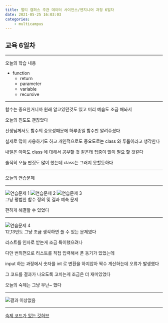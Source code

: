 ```yaml
---
title: 멀티 캠퍼스 주관 데이터 사이언스/엔지니어 과정 6일차
date: 2021-05-25 16:03:03
categories:
    - multicampus
---
```

## 교육 6일차
___
오늘의 학습 내용
- function
    - return
    - parameter
    - variable
    - recursive
___
함수는 중요한거니까 원래 알고있던것도 있고 미리 예습도 조금 해놔서  

오늘의 진도도 괜찮았다  

선생님께서도 함수의 중요성때문에 하루종일 함수만 알려주셨다  

실제로 많이 사용하기도 하고 개인적으로도 중요도로는 class 와 투톱이라고 생각한다  

내일은 아마도 class 에 대해서 공부할 것 같은데 집중이 많이 필요 할 것같다  

솔직히 오늘 딴짓도 많이 했는데 class는 그러지 못할듯하다  
___
오늘의 연습문제
___ 
![연습문제 1](https://user-images.githubusercontent.com/84296244/119529655-450ed280-bdbd-11eb-925b-4d3eff90965e.PNG)
![연습문제 2](https://user-images.githubusercontent.com/84296244/119529665-46d89600-bdbd-11eb-9a51-66e7e7c1bf53.PNG)
![연습문제 3](https://user-images.githubusercontent.com/84296244/119529677-48a25980-bdbd-11eb-95d5-72819d0c7eae.PNG)   
그냥 평범한 함수 정의 및 결과 예측 문제

편하게 해결할 수 있었다
___
![연습문제 4](https://user-images.githubusercontent.com/84296244/119529681-49d38680-bdbd-11eb-93ed-3125aea4873d.PNG)  
12,13번도 그냥 조금 생각하면 풀 수 있는 문제였다  

리스트를 인자로 받는게 조금 특이했으려나  

다만 번외편으로 리스트를 직접 입력해서 푼 동기가 있었는데  

input 하는 과정에서 숫자를 int 로 변환을 하지않아 짝수 계산하는데 오류가 발생했다   

그 코드를 결과가 나오도록 고치는게 조금은 더 재미있었다   

오늘의 숙제는 그냥 무난~ 했다
___
![결과 이상없음](https://user-images.githubusercontent.com/84296244/119529687-4b9d4a00-bdbd-11eb-962f-cbc68fd169c4.PNG)
___
[숙제 코드가 있는 깃허브](https://github.com/ouguro3/Study/blob/main/Python_Basic/12_function/homework.py)   